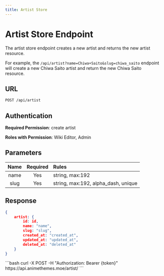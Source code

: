 ```yaml
---
title: Artist Store
---
```


<Block>

# Artist Store Endpoint

The artist store endpoint creates a new artist and returns the new artist resource.

For example, the `/api/artist?name=Chiwa+Saito&slug=chiwa_saito` endpoint will create a new Chiwa Saito artist and return the new Chiwa Saito resource.

## URL

```sh
POST /api/artist
```

## Authentication

**Required Permission**: create artist

**Roles with Permission**: Wiki Editor, Admin

## Parameters

| Name     | Required | Rules                               |
| :------: | :------: | :---------------------------------- |
| name     | Yes      | string, max:192                     |
| slug     | Yes      | string, max:192, alpha_dash, unique |

## Response

```json
{
    artist: {
        id: id,
        name: "name",
        slug: "slug",
        created_at: "created_at",
        updated_at: "updated_at",
        deleted_at: "deleted_at"
    }
}
```

<Example>

<CURL>
```bash
curl -X POST -H "Authorization: Bearer {token}" https://api.animethemes.moe/artist/
```
</CURL>

</Example>

</Block>